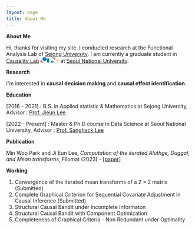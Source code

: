 ```yaml
---
layout: page
title: About Me
---
```


**About Me**

Hi, thanks for visiting my site. I conducted research at the Functional Analysis Lab of [Sejong University](http://sejong.ac.kr/). I am currently a graduate student in [Causality Lab](https://causality.snu.ac.kr/) <img src="causality_logo.jpg" alt="Causality Logo" style="width:50px; height:auto; display:inline;"> at [Seoul National University](https://www.snu.ac.kr/).

**Research**

I'm interested in **causal decision making** and **causal effect identification**.

**Education**

[2016 - 2021] : B.S. in Applied statistic & Mathematics at Sejong University, Advisor : [Prof. Jieun Lee](https://home.sejong.ac.kr/~jieunlee7/)

[2022 - Present] : Master & Ph.D course in Data Science at Seoul National University, Advisor : [Prof. Sanghack Lee](https://www.sanghacklee.me/)

**Publication**

Min Woo Park and Ji Eun Lee, *Computation of the iterated Aluthge, Duggal,
and Mean transforms*, Filomat (2023) - [[paper](https://doiserbia.nb.rs/Article.aspx?ID=0354-51802315843P)]

**Working**

1. Convergence of the iterated mean transforms of a 2 × 2 matrix (Submitted)
2. Complete Graphical Criterion for Sequential Covariate Adjustment in Causal Inference (Submitted)
3. Structural Causal Bandit under Incomplete Informaton
4. Structural Causal Bandit with Component Optimization
5. Completeness of Graphical Criteria - Non Redundant under Optimality

